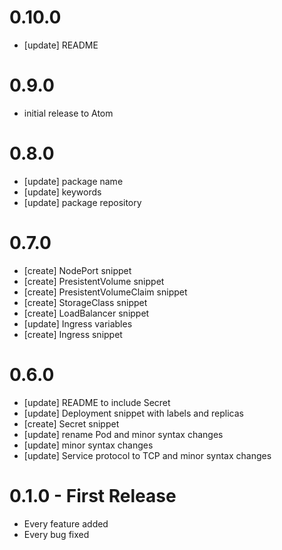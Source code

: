 # 0.10.0

- [update] README

# 0.9.0

- initial release to Atom

# 0.8.0

- [update] package name
- [update] keywords
- [update] package repository

# 0.7.0

- [create] NodePort snippet
- [create] PresistentVolume snippet
- [create] PresistentVolumeClaim snippet
- [create] StorageClass snippet
- [create] LoadBalancer snippet
- [update] Ingress variables
- [create] Ingress snippet

# 0.6.0

- [update] README to include Secret
- [update] Deployment snippet with labels and replicas
- [create] Secret snippet
- [update] rename Pod and minor syntax changes
- [update] minor syntax changes
- [update] Service protocol to TCP and minor syntax changes

# 0.1.0 - First Release

- Every feature added
- Every bug fixed
